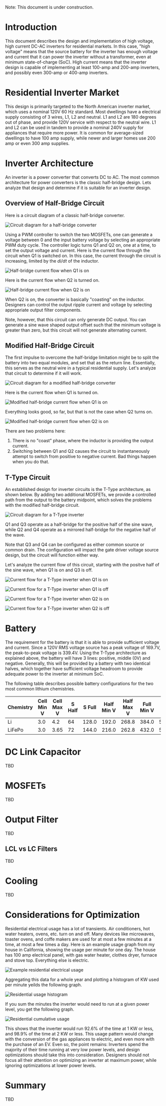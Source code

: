 Note: This document is under construction.

# Introduction

This document describes the design and implementation of high voltage, high current DC-AC inverters for residential markets.
In this case, "high voltage" means that the source battery for the inverter has enough voltage and current
that it can power the inverter without a transformer, even at minimum state-of-charge (SoC).
High current means that the inverter design is capable of implementing at least 100-amp and 200-amp inverters,
and possibly even 300-amp or 400-amp inverters.

# Residential Inverter Market

This design is primarily targeted to the North American inverter market, which uses a nominal 120V 60 Hz standard.
Most dwellings have a electrical supply consisting of 3 wires, L1, L2 and neutral.
L1 and L2 are 180 degrees out of phase, and provide 120V service with respect to the neutral wire.
L1 and L2 can be used in tandem to provide a nominal 240V supply for appliances that require more power.
It is common for average-sized dwellings to have 100 amp supply, while newer and larger homes use 200 amp or even 300 amp supplies.

# Inverter Architecture

An inverter is a power converter that converts DC to AC.
The most common architecture for power converters is the classic half-bridge design.
Lets analyze that design and determine if it is suitable for an inverter design.

## Overview of Half-Bridge Circuit

Here is a circuit diagram of a classic half-bridge converter.

![Circuit diagram for a half-bridge converter](media/HB1.png)

Using a PWM controller to switch the two MOSFETs, one can generate a voltage between 0 and the input battery
voltage by selecting an appropriate PWM duty cycle.
The controller logic turns Q1 and Q2 on, one at a time, to set the output voltage and current.
Here is the current flow through the circuit when Q1 is switched on.
In this case, the current through the circuit is increasing, limited by the *di/dt* of the inductor.

![Half-bridge current flow when Q1 is on](media/HB1_Q1_on.svg)

Here is the current flow when Q2 is turned on.

![Half-bridge current flow when Q2 is on](media/HB1_Q2_on.svg)

When Q2 is on, the converter is basically "coasting" on the inductor.
Designers can control the output ripple current and voltage by selecting appropriate output filter components.

Note, however, that this circuit can only generate DC output.
You can generate a sine wave shaped output offset such that the minimum voltage is greater than zero,
but this circuit will not generate alternating current.

## Modified Half-Bridge Circuit

The first impulse to overcome the half-bridge limitation might be to split the battery into
two equal modules, and set that as the return line.
Essentially, this serves as the neutral wire in a typical residential supply.
Let's analyze that circuit to determine if it will work.

![Circuit diagram for a modified half-bridge converter](media/HB2.png)

Here is the current flow when Q1 is turned on.

![Modified half-bridge current flow when Q1 is on](media/HB2_Q1_on.svg)

Everything looks good, so far, but that is not the case when Q2 turns on.

![Modified half-bridge current flow when Q2 is on](media/HB2_Q2_on.svg)

There are two problems here:

1. There is no "coast" phase, where the inductor is providing the output current.
2. Switching between Q1 and Q2 causes the circuit to instantaneously attempt to switch from positive to negative current.
Bad things happen when you do that.

## T-Type Circuit

An established design for inverter circuits is the T-Type architecture, as shown below.
By adding two additional MOSFETs, we provide a controlled path from the output to the battery midpoint,
which solves the problems with the modified half-bridge circuit.

![Circuit diagram for a T-Type inverter](media/TT.png)

Q1 and Q3 operate as a half-bridge for the positive half of the sine wave, while Q2 and Q4 operate
as a mirrored half-bridge for the negative half of the wave.

Note that Q3 and Q4 can be configured as either common source or common drain.
The configuration will impact the gate driver voltage source design, but the circuit will function either way.

Let's analyze the current flow of this circuit, starting with the positve half of the sine wave,
when Q1 is on and Q3 is off.

![Current flow for a T-Type inverter when Q1 is on](media/TT_1001.png)

![Current flow for a T-Type inverter when Q1 is off](media/TT_0011.png)

![Current flow for a T-Type inverter when Q2 is on](media/TT_0110.png)

![Current flow for a T-Type inverter when Q2 is off](media/TT_0011.png)


# Battery

The requirement for the battery is that it is able to provide sufficient voltage and current.
Since a 120V RMS voltage source has a peak voltage of 169.7V, the peak-to-peak voltage is 339.4V.
Using the T-Type architecture as explained above, the battery will have 3 lines: positive, middle (0V) and negative.
Generally, this will be provided by a battery with two identical halves, which together have sufficient voltage
headroom to provide adequate power to the inverter at minimum SoC.

The following table describes possible battery configurations for the two most common lithium chemistries.

| Chemistry | Cell Min V | Cell Max V | S Half | S Full | Half Min V | Half Max V | Full Min V | Full Max V |
| --------- | ---------- | ---------- | ------ | ------ | ---------- | ---------- | ---------- | ---------- |
| Li        | 3.0        | 4.2        | 64     | 128.0  |    192.0   |    268.8   |   384.0    |    537.6   |
| LiFePo    | 3.0        | 3.65       | 72     | 144.0  |    216.0   |    262.8   |   432.0    |    525.6   |

# DC Link Capacitor

TBD

# MOSFETs

TBD

# Output Filter

TBD

## LCL vs LC Filters

TBD

# Cooling

TBD

# Considerations for Optimization

Residential electrical usage has a lot of transients.
Air conditioners, hot water heaters, ovens, etc. turn on and off.
Many devices like microwaves, toaster ovens, and coffe makers are used for at most a few minutes at a time, at most a few times a day.
Here is an example usage graph from my house in California, showing the usage per minute for one day.
The house has 100 amp electrical panel, with gas water heater, clothes dryer, furnace and stove top.
Everything else is electric.

![Example residential electrical usage](media/usage_20250626.png)

Aggregating this data for a whole year and plotting a histogram of KW used per minute yeilds the following graph.

![Residential usage histogram](media/usage_histogram_2024.png)

If you sum the minutes the inverter would need to run at a given power level, you get the following graph.

![Residential cumulative usage](media/usage_cumulative_2024.png)

This shows that the inverter would run 92.6% of the time at 1 KW or less, and 98.9% of the time at 2 KW or less.
This usage pattern would change with the conversion of the gas appliances to electric, and even more with the purchase of an EV.
Even so, the point remains:  Inverters spend the majority of their time running at very low power levels, and design
optimizations should take this into consideration.
Designers should not focus all their attention on optimizing an inverter at maximum power, while ignoring
optimizations at lower power levels.

# Summary

TBD

